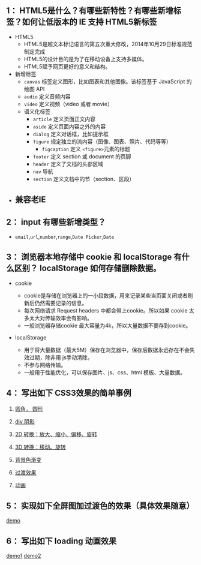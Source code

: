 ## 1： HTML5是什么？有哪些新特性？有哪些新增标签？如何让低版本的 IE 支持 HTML5新标签
- HTML5
    - HTML5是超文本标记语言的第五次重大修改，2014年10月29日标准规范制定完成
    - HTML5的设计目的是为了在移动设备上支持多媒体。
    - HTML5赋予网页更好的意义和结构。
- 新增标签
    - `canvas` 标签定义图形，比如图表和其他图像。该标签基于 JavaScript 的绘图 API
    - `audio` 定义音频内容
    - `video` 定义视频（video 或者 movie）
    - 语义化标签
        - `article` 定义页面正文内容
        - `aside` 定义页面内容之外的内容
        - `dialog` 定义对话框，比如提示框
        - `figure` 规定独立的流内容（图像、图表、照片、代码等等）
            - `figcaption` 定义 `<figure>`元素的标题
        - `footer` 定义 section 或 document 的页脚
        - `header` 定义了文档的头部区域
        - `nav` 导航
        - `section` 定义文档中的节（section、区段）
- 兼容老IE
    - 

## 2： input 有哪些新增类型？
- `email`,`url`,`number`,`range`,`Date Picker`,`Date`


## 3： 浏览器本地存储中 cookie 和 localStorage 有什么区别？ localStorage 如何存储删除数据。
- cookie
    - cookie是存储在浏览器上的一小段数据，用来记录某些当页面关闭或者刷新后仍然需要记录的信息。
    - 每次网络请求 Request headers 中都会带上cookie。所以如果 cookie 太多太大对传输效率会有影响。
    - 一般浏览器存储cookie 最大容量为4k，所以大量数据不要存到cookie。

- localStorage
    - 用于将大量数据（最大5M）保存在浏览器中，保存后数据永远存在不会失效过期，除非用 js手动清除。
    - 不参与网络传输。
    - 一般用于性能优化，可以保存图片、js、css、html 模板、大量数据。

## 4： 写出如下 CSS3效果的简单事例
1. [圆角， 圆形](https://a775691134.github.io/task/%E9%AB%98%E7%BA%A7/HTML5&CSS3/border-radius.html)

2. [div 阴影](https://a775691134.github.io/task/%E9%AB%98%E7%BA%A7/HTML5&CSS3/shadow.html)
3. [2D 转换：放大、缩小、偏移、旋转](https://a775691134.github.io/task/%E9%AB%98%E7%BA%A7/HTML5&CSS3/2Dtransform.html)

4. [3D 转换：移动、旋转](https://a775691134.github.io/task/%E9%AB%98%E7%BA%A7/HTML5&CSS3/3Dtransform.html)

5. [背景色渐变](https://a775691134.github.io/task/%E9%AB%98%E7%BA%A7/HTML5&CSS3/gradient.html)

6. [过渡效果](https://a775691134.github.io/task/%E9%AB%98%E7%BA%A7/HTML5&CSS3/transtion.html)

7. [动画](https://a775691134.github.io/task/%E9%AB%98%E7%BA%A7/HTML5&CSS3/animation.html)


## 5： 实现如下全屏图加过渡色的效果（具体效果随意）
[demo](https://a775691134.github.io/task/%E9%AB%98%E7%BA%A7/HTML5&CSS3/demo1.html)


## 6： 写出如下 loading 动画效果 
[demo1](https://a775691134.github.io/task/%E9%AB%98%E7%BA%A7/HTML5&CSS3/demo2.html)
[demo2](https://a775691134.github.io/task/%E9%AB%98%E7%BA%A7/HTML5&CSS3/demo3.html)